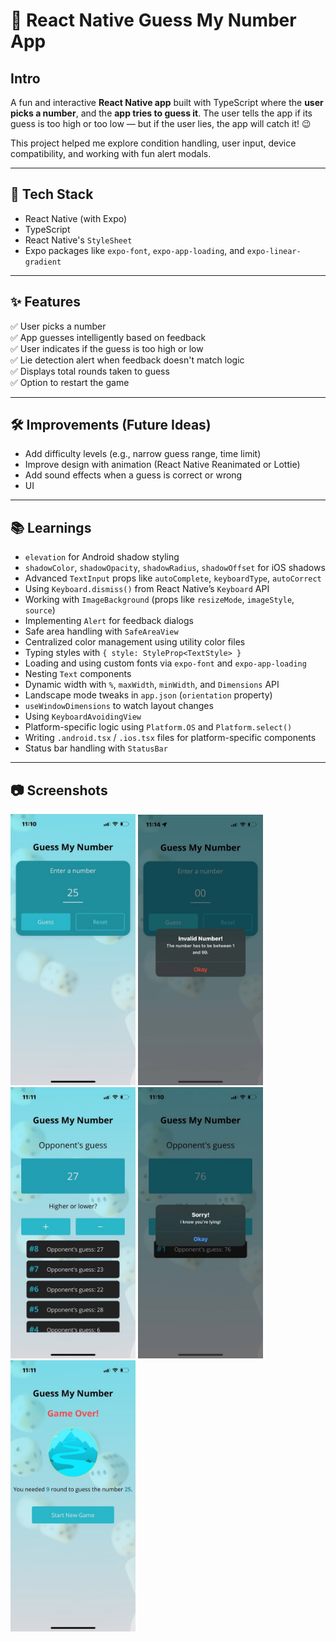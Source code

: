 # 🎯 React Native Guess My Number App

## Intro

A fun and interactive **React Native app** built with TypeScript where the **user picks a number**, and the **app tries to guess it**. The user tells the app if its guess is too high or too low — but if the user lies, the app will catch it! 😉

This project helped me explore condition handling, user input, device compatibility, and working with fun alert modals.

---

## 🚀 Tech Stack

-   React Native (with Expo)
-   TypeScript
-   React Native's `StyleSheet`
-   Expo packages like `expo-font`, `expo-app-loading`, and `expo-linear-gradient`

---

## ✨ Features

✅ User picks a number  
✅ App guesses intelligently based on feedback  
✅ User indicates if the guess is too high or low  
✅ Lie detection alert when feedback doesn't match logic  
✅ Displays total rounds taken to guess  
✅ Option to restart the game

---

## 🛠️ Improvements (Future Ideas)

-   Add difficulty levels (e.g., narrow guess range, time limit)
-   Improve design with animation (React Native Reanimated or Lottie)
-   Add sound effects when a guess is correct or wrong
-   UI

---

## 📚 Learnings

-   `elevation` for Android shadow styling
-   `shadowColor`, `shadowOpacity`, `shadowRadius`, `shadowOffset` for iOS shadows
-   Advanced `TextInput` props like `autoComplete`, `keyboardType`, `autoCorrect`
-   Using `Keyboard.dismiss()` from React Native’s `Keyboard` API
-   Working with `ImageBackground` (props like `resizeMode`, `imageStyle`, `source`)
-   Implementing `Alert` for feedback dialogs
-   Safe area handling with `SafeAreaView`
-   Centralized color management using utility color files
-   Typing styles with `{ style: StyleProp<TextStyle> }`
-   Loading and using custom fonts via `expo-font` and `expo-app-loading`
-   Nesting `Text` components
-   Dynamic width with `%`, `maxWidth`, `minWidth`, and `Dimensions` API
-   Landscape mode tweaks in `app.json` (`orientation` property)
-   `useWindowDimensions` to watch layout changes
-   Using `KeyboardAvoidingView`
-   Platform-specific logic using `Platform.OS` and `Platform.select()`
-   Writing `.android.tsx` / `.ios.tsx` files for platform-specific components
-   Status bar handling with `StatusBar`

---

## 📷 Screenshots

<div>
  <img src="./assets/images/start-game.jpg" width="200" />
  <img src="./assets/images/start-game-alert.jpg" width="200" />
  <img src="./assets/images/middle-game.jpg" width="200" />
  <img src="./assets/images/middle-game-alert.jpg" width="200" />
  <img src="./assets/images/game-over.jpg" width="200" />
</div>
